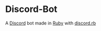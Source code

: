 # **Discord-Bot**
A [Discord](https://discord.com) bot made in [Ruby](https://www.ruby-lang.org/en/Ruby) with [discord.rb](https://github.com/shardlab/discordrb)
